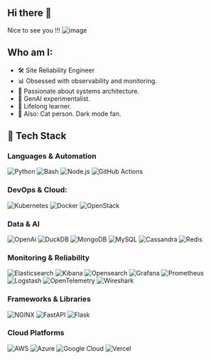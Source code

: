 ## Hi there 👋

Nice to see you !!! ![image](https://github.com/user-attachments/assets/a667dacf-b88f-4e97-8903-444c3aa2f507)

## Who am I:
* 🛠️ Site Reliability Engineer
* 📊 Obsessed with observability and monitoring.
* 🧱 Passionate about systems architecture.
* 🤖 GenAI experimentalist.
* 🧠 Lifelong learner. 
* 🐾 Also: Cat person. Dark mode fan.

## 🚀 Tech Stack
### Languages & Automation
![Python](https://img.shields.io/badge/-Python-3776AB?style=flat-square&logo=python&logoColor=white)
![Bash](https://img.shields.io/badge/Bash-gray?logo=gnubash)
![Node.js](https://img.shields.io/badge/Node.js-black?logo=nodedotjs)
![GitHub Actions](https://img.shields.io/badge/GitHub%20Actions-blue?logo=githubactions&logoColor=%232088FF)

### DevOps & Cloud: 
![Kubernetes](https://img.shields.io/badge/-Kubernetes-326CE5?style=flat-square&logo=kubernetes&logoColor=white)
![Docker](https://img.shields.io/badge/-Docker-2496ED?style=flat-square&logo=docker&logoColor=white)
![OpenStack](https://img.shields.io/badge/OpenStack-gray?logo=openstack)

### Data & AI
![OpenAi](https://img.shields.io/badge/OpenAI-white?logo=openai&logoColor=%23412991)
![DuckDB](https://img.shields.io/badge/DuckDB-white?logo=duckdb)
![MongoDB](https://img.shields.io/badge/MongoDB-white?logo=mongodb)
![MySQL](https://img.shields.io/badge/-MySQL-4479A1?style=flat-square&logo=mysql&logoColor=white)
![Cassandra](https://img.shields.io/badge/-Cassandra-1287B1?style=flat-square&logo=apache-cassandra&logoColor=white)
![Redis](https://img.shields.io/badge/-Redis-DC382D?style=flat-square&logo=redis&logoColor=white)

### Monitoring & Reliability
![Elasticsearch](https://img.shields.io/badge/Elasticsearch-white?logo=elasticsearch&logoColor=%23005571)
![Kibana](https://img.shields.io/badge/Kibana-white?logo=kibana&logoColor=%23005571)
![Opensearch](https://img.shields.io/badge/Opensearch-white?logo=opensearch&logoColor=%23005EB8)
![Grafana](https://img.shields.io/badge/Grafana-white?logo=grafana&logoColor=%23F46800)
![Prometheus](https://img.shields.io/badge/prometheus-white?logo=prometheus&logoColor=%23E6522C)
![Logstash](https://img.shields.io/badge/Logstash-white?logo=logstash&logoColor=%23005571)
![OpenTelemetry](https://img.shields.io/badge/OpenTelemetry-white?logo=opentelemetry&logoColor=%23000000)
![Wireshark](https://img.shields.io/badge/Wireshark-white?logo=wireshark&logoColor=%231679A7)

### Frameworks & Libraries
![NGINX](https://img.shields.io/badge/NGINX-white?logo=nginx&logoColor=%23009639)
![FastAPI](https://img.shields.io/badge/fastAPI-white?logo=fastapi&logoColor=%23009688)
![Flask](https://img.shields.io/badge/-Flask-000000?style=flat-square&logo=flask&logoColor=white)

### Cloud Platforms
![AWS](https://img.shields.io/badge/-AWS-232F3E?style=flat-square&logo=amazon-aws&logoColor=white)
![Azure](https://img.shields.io/badge/-Azure-0078D4?style=flat-square&logo=microsoft-azure&logoColor=white)
![Google Cloud](https://img.shields.io/badge/-Google%20Cloud-4285F4?style=flat-square&logo=google-cloud&logoColor=white)
![Vercel](https://img.shields.io/badge/vercel-black?logo=vercel)



<!--
**nmo-genio/nmo-genio** is a ✨ _special_ ✨ repository because its `README.md` (this file) appears on your GitHub profile.

Here are some ideas to get you started:

- 🔭 I’m currently working on ...
- 🌱 I’m currently learning ...
- 👯 I’m looking to collaborate on ...
- 🤔 I’m looking for help with ...
- 💬 Ask me about ...
- 📫 How to reach me: ...
- 😄 Pronouns: ...
- ⚡ Fun fact: ...
-->
